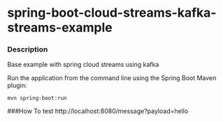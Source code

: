 # spring-boot-cloud-streams-kafka-streams-example

### Description
Base example with spring cloud streams using kafka 

Run the application from the command line using the Spring Boot Maven plugin:

``` 
mvn spring-boot:run
```

###How To test
http://localhost:8080/message?payload=hello
